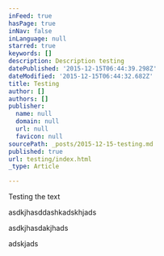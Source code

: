 ```yaml
---
inFeed: true
hasPage: true
inNav: false
inLanguage: null
starred: true
keywords: []
description: Description testing
datePublished: '2015-12-15T06:44:39.298Z'
dateModified: '2015-12-15T06:44:32.682Z'
title: Testing
author: []
authors: []
publisher:
  name: null
  domain: null
  url: null
  favicon: null
sourcePath: _posts/2015-12-15-testing.md
published: true
url: testing/index.html
_type: Article

---
```

Testing the text

asdkjhasddashkadskhjads

asdkjhasdakjhads

adskjads